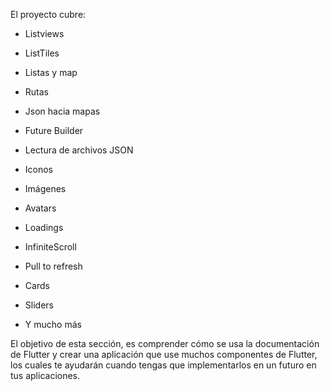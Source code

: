 
El proyecto cubre:




-   Listviews
    
-   ListTiles
    
-   Listas y map
    
-   Rutas
    
-   Json hacia mapas
    
-   Future Builder
    
-   Lectura de archivos JSON
    
-   Iconos
    
-   Imágenes
    
-   Avatars
    
-   Loadings
    
-   InfiniteScroll
    
-   Pull to refresh
    
-   Cards
    
-   Sliders
    
-   Y mucho más
    

El objetivo de esta sección, es comprender cómo se usa la documentación de Flutter y crear una aplicación que use muchos componentes de Flutter, los cuales te ayudarán cuando tengas que implementarlos en un futuro en tus aplicaciones.
